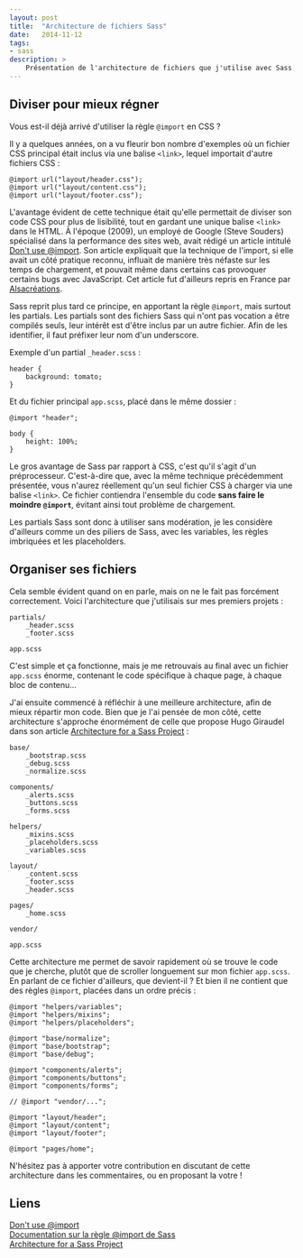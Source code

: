 ```yaml
---
layout: post
title:  "Architecture de fichiers Sass"
date:   2014-11-12
tags: 
- sass
description: >
    Présentation de l'architecture de fichiers que j'utilise avec Sass.
---
```


## Diviser pour mieux régner

Vous est-il déjà arrivé d'utiliser la règle `@import` en CSS ?

Il y a quelques années, on a vu fleurir bon nombre d'exemples où un fichier CSS principal était inclus via une balise `<link>`, lequel importait d'autre fichiers CSS :

    @import url("layout/header.css");
    @import url("layout/content.css");
    @import url("layout/footer.css");

L'avantage évident de cette technique était qu'elle permettait de diviser son code CSS pour plus de lisibilité, tout en gardant une unique balise `<link>` dans le HTML. À l'époque (2009), un employé de Google (Steve Souders) spécialisé dans la performance des sites web, avait rédigé un article intitulé [Don't use @import](http://www.stevesouders.com/blog/2009/04/09/dont-use-import/). Son article expliquait que la technique de l'import, si elle avait un côté pratique reconnu, influait de manière très néfaste sur les temps de chargement, et pouvait même dans certains cas provoquer certains bugs avec JavaScript. Cet article fut d'ailleurs repris en France par [Alsacréations](http://www.alsacreations.com/actu/lire/695-utilisation-style-css-import-link.html).

Sass reprit plus tard ce principe, en apportant la règle `@import`, mais surtout les partials. Les partials sont des fichiers Sass qui n'ont pas vocation a être compilés seuls, leur intérêt est d'être inclus par un autre fichier. Afin de les identifier, il faut préfixer leur nom d'un underscore.

Exemple d'un partial `_header.scss` :

    header {
        background: tomato;
    }

Et du fichier principal `app.scss`, placé dans le même dossier :

    @import "header";

    body {
        height: 100%;
    }

Le gros avantage de Sass par rapport à CSS, c'est qu'il s'agit d'un préprocesseur. C'est-à-dire que, avec la même technique précédemment présentée, vous n'aurez réellement qu'un seul fichier CSS à charger via une balise `<link>`. Ce fichier contiendra l'ensemble du code **sans faire le moindre `@import`**, évitant ainsi tout problème de chargement.

Les partials Sass sont donc à utiliser sans modération, je les considère d'ailleurs comme un des piliers de Sass, avec les variables, les règles imbriquées et les placeholders.

## Organiser ses fichiers

Cela semble évident quand on en parle, mais on ne le fait pas forcément correctement. Voici l'architecture que j'utilisais sur mes premiers projets :

    partials/
        _header.scss
        _footer.scss

    app.scss

C'est simple et ça fonctionne, mais je me retrouvais au final avec un fichier `app.scss` énorme, contenant le code spécifique à chaque page, à chaque bloc de contenu...

J'ai ensuite commencé à réfléchir à une meilleure architecture, afin de mieux répartir mon code. Bien que je l'ai pensée de mon côté, cette architecture s'approche énormément de celle que propose Hugo Giraudel dans son article [Architecture for a Sass Project](http://www.sitepoint.com/architecture-sass-project/) :

    base/
        _bootstrap.scss
        _debug.scss
        _normalize.scss

    components/
        _alerts.scss
        _buttons.scss
        _forms.scss

    helpers/
        _mixins.scss
        _placeholders.scss
        _variables.scss

    layout/
        _content.scss
        _footer.scss
        _header.scss

    pages/
        _home.scss

    vendor/

    app.scss

Cette architecture me permet de savoir rapidement où se trouve le code que je cherche, plutôt que de scroller longuement sur mon fichier `app.scss`. En parlant de ce fichier d'ailleurs, que devient-il ? Et bien il ne contient que des règles `@import`, placées dans un ordre précis :

    @import "helpers/variables";
    @import "helpers/mixins";
    @import "helpers/placeholders";

    @import "base/normalize";
    @import "base/bootstrap";
    @import "base/debug";

    @import "components/alerts";
    @import "components/buttons";
    @import "components/forms";

    // @import "vendor/...";

    @import "layout/header";
    @import "layout/content";
    @import "layout/footer";

    @import "pages/home";

N'hésitez pas à apporter votre contribution en discutant de cette architecture dans les commentaires, ou en proposant la votre !

## Liens 

[Don't use @import](http://www.stevesouders.com/blog/2009/04/09/dont-use-import/)   
[Documentation sur la règle @import de Sass](http://sass-lang.com/documentation/file.SASS_REFERENCE.html#import)   
[Architecture for a Sass Project](http://www.sitepoint.com/architecture-sass-project/)